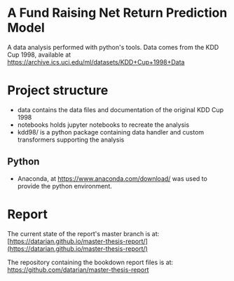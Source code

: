 # A Fund Raising Net Return Prediction Model

A data analysis performed with python's tools. Data comes from the KDD Cup 1998, available at https://archive.ics.uci.edu/ml/datasets/KDD+Cup+1998+Data

# Project structure

* data contains the data files and documentation of the original KDD Cup 1998
* notebooks holds jupyter notebooks to recreate the analysis
* kdd98/ is a python package containing data handler and custom transformers supporting the analysis

## Python
* Anaconda, at https://www.anaconda.com/download/ was used to provide the python environment.

# Report

The current state of the report's master branch is at: [https://datarian.github.io/master-thesis-report/](https://datarian.github.io/master-thesis-report/)

The repository containing the bookdown report files is at: https://github.com/datarian/master-thesis-report
